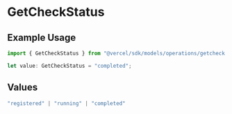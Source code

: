 # GetCheckStatus

## Example Usage

```typescript
import { GetCheckStatus } from "@vercel/sdk/models/operations/getcheck.js";

let value: GetCheckStatus = "completed";
```

## Values

```typescript
"registered" | "running" | "completed"
```